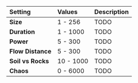 | Setting           | Values    | Description |
| :---------------- | :-------- | :---------- |
| **Size**          | 1 - 256   | TODO        |
| **Duration**      | 1 - 1000  | TODO        |
| **Power**         | 5 - 300   | TODO        |
| **Flow Distance** | 5 - 300   | TODO        |
| **Soil vs Rocks** | 10 - 1000 | TODO        |
| **Chaos**         | 0 - 6000  | TODO        |







